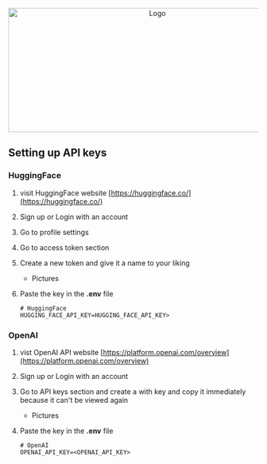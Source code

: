 <p align="center">
  <a href="https://wikiproduct.up.railway.app/"><img src="https://github.com/WikiProductOfficial/WikiProductOfficial/assets/130275283/84e08fc1-b327-4442-b67e-9269dfeb60f3" alt="Logo" width="584.5" height="250"/></a>
</p>

## Setting up API keys
### HuggingFace
1. visit HuggingFace website [https://huggingface.co/](https://huggingface.co/)

2. Sign up or Login with an account

3. Go to profile settings

4. Go to access token section

5. Create a new token and give it a name to your liking
    * Pictures
6. Paste the key in the **.env** file
    ```
   # HuggingFace
   HUGGING_FACE_API_KEY=HUGGING_FACE_API_KEY>
    ```

### OpenAI
1. vist OpenAI API website [https://platform.openai.com/overview](https://platform.openai.com/overview)

2. Sign up or Login with an account

3. Go to API keys section and create a with key and copy it immediately because it can't be viewed again
    * Pictures
4. Paste the key in the **.env** file
    ```
   # OpenAI
    OPENAI_API_KEY=<OPENAI_API_KEY>
    ```
